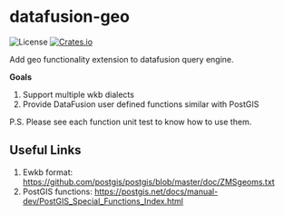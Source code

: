 # datafusion-geo
![License](https://img.shields.io/badge/license-MIT-blue.svg)
[![Crates.io](https://img.shields.io/crates/v/datafusion-geo.svg)](https://crates.io/crates/datafusion-geo)

Add geo functionality extension to datafusion query engine.


**Goals**
1. Support multiple wkb dialects
2. Provide DataFusion user defined functions similar with PostGIS

P.S. Please see each function unit test to know how to use them.

## Useful Links
1. Ewkb format: https://github.com/postgis/postgis/blob/master/doc/ZMSgeoms.txt
2. PostGIS functions: https://postgis.net/docs/manual-dev/PostGIS_Special_Functions_Index.html